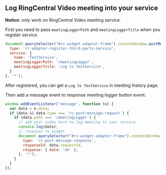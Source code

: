## Log RingCentral Video meeting into your service

**Notice**: only work on RingCentral Video meeting service.

First you need to pass `meetingLoggerPath` and `meetingLoggerTitle` when you register service.

```js
document.querySelector("#rc-widget-adapter-frame").contentWindow.postMessage({
  type: 'rc-adapter-register-third-party-service',
  service: {
    name: 'TestService',
    meetingLoggerPath: '/meetingLogger',
    meetingLoggerTitle: 'Log to TestService',
  }
}, '*');
```

After registered, you can get a `Log to TestService` in meeting history page.

Then add a message event to response meeting logger button event:

```js
window.addEventListener('message', function (e) {
  var data = e.data;
  if (data && data.type === 'rc-post-message-request') {
    if (data.path === '/meetingLogger') {
      // add your codes here to log meeting to your service
      console.log(data);
      // response to widget
      document.querySelector("#rc-widget-adapter-frame").contentWindow.postMessage({
        type: 'rc-post-message-response',
        responseId: data.requestId,
        response: { data: 'ok' },
      }, '*');
    }
  }
});
```
